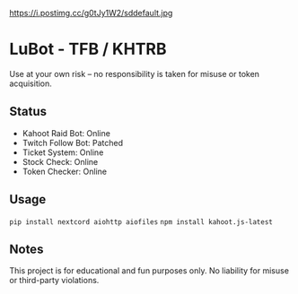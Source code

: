 https://i.postimg.cc/g0tJy1W2/sddefault.jpg

# LuBot - TFB / KHTRB

Use at your own risk – no responsibility is taken for misuse or token acquisition.

## Status
- Kahoot Raid Bot: Online
- Twitch Follow Bot: Patched
- Ticket System: Online
- Stock Check: Online
- Token Checker: Online

## Usage
```pip install nextcord aiohttp aiofiles```
```npm install kahoot.js-latest```

## Notes
This project is for educational and fun purposes only.
No liability for misuse or third-party violations.
